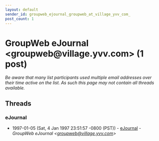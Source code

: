 ```yaml
---
layout: default
sender_id: groupweb_ejournal_groupweb_at_village_yvv_com_
post_count: 1
---
```


# GroupWeb eJournal <groupweb<span>@</span>village.yvv.com> (1 post)

_Be aware that many list participants used multiple email addresses over their time active on the list. As such this page may not contain all threads available._

## Threads

### eJournal
+ 1997-01-05 (Sat, 4 Jan 1997 23:51:57 -0800 (PST)) - [eJournal](/archive/1997/01/e88b49136e051fa1a7497484e57c13f1b481aef5d0ccdd0d4bb4d17f6fd47bd7) - _GroupWeb eJournal \<groupweb@village.yvv.com\>_

